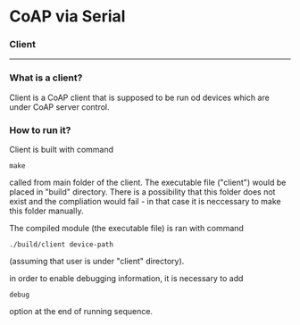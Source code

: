 # CoAP via Serial
### Client
------
### What is a client?
Client is a CoAP client that is supposed to be run od devices which are under CoAP server control.

### How to run it?
Client is built with command
```
make
```
called from main folder of the client. The executable file ("client") would be placed in "build" directory. There is a possibility that this folder does not exist and the compliation would fail - in that case it is neccessary to make this folder manually.

The compiled module (the executable file) is ran with command
```
./build/client device-path
```
(assuming that user is under "client" directory).

in order to enable debugging information, it is necessary to add
```
debug
```
option at the end of running sequence.
